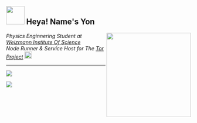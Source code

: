 <h2><img src="https://media.giphy.com/media/OpBA2nKQog7LENz8Of/giphy.gif" width="50"> Heya! Name's Yon</h2>

<img align='right' src="https://media.giphy.com/media/3oGRFkmoqoui9nzL2g/giphy.gif" width="230">
<p><em>Physics Enginnering Student at <a href="https://www.weizmann.ac.il/">Weizmann Institute Of Science</a></br>Node Runner & Service Host for The <a href="https://www.torproject.org/">Tor Project</a>  <img src="https://media.giphy.com/media/BK1EfIsdkKZMY/giphy.gif" height="20"> 
</em></p>

<hr	>

<img src="https://gcdnb.pbrd.co/images/Wp3WZ7S5ag7M.png?o=1">

![](https://github-readme-stats.vercel.app/api?username=YonLiud)
